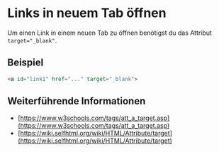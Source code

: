 # Links in neuem Tab öffnen

Um einen Link in einem neuen Tab zu öffnen benötigst du das Attribut `target="_blank"`. 

## Beispiel
```html
<a id="link1" href="..." target="_blank">
```

## Weiterführende Informationen
- [https://www.w3schools.com/tags/att_a_target.asp](https://www.w3schools.com/tags/att_a_target.asp)
- [https://wiki.selfhtml.org/wiki/HTML/Attribute/target](https://wiki.selfhtml.org/wiki/HTML/Attribute/target)
